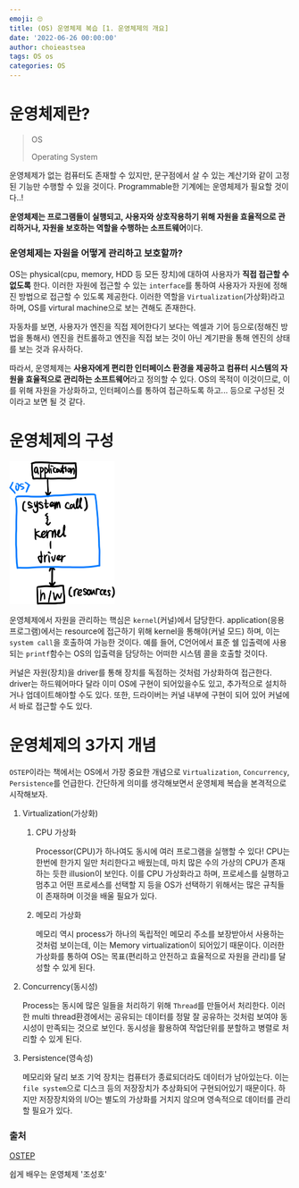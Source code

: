 ```yaml
---
emoji: 🙄
title: (OS) 운영체제 복습 [1. 운영체제의 개요]
date: '2022-06-26 00:00:00'
author: choieastsea
tags: OS os 
categories: OS
---
```


# 운영체제란?

>OS
>
>Operating System

운영체제가 없는 컴퓨터도 존재할 수 있지만, 문구점에서 살 수 있는 계산기와 같이 고정된 기능만 수행할 수 있을 것이다. Programmable한 기계에는 운영체제가 필요할 것이다..!

**운영체제는 프로그램들이 실행되고, 사용자와 상호작용하기 위해 자원을 효율적으로 관리하거나, 자원을 보호하는 역할을 수행하는 소프트웨어**이다.

### 운영체제는 자원을 어떻게 관리하고 보호할까?

OS는 physical(cpu, memory, HDD 등 모든 장치)에 대하여 사용자가 **직접 접근할 수 없도록** 한다. 이러한 자원에 접근할 수 있는 `interface`를 통하여 사용자가 자원에 정해진 방법으로 접근할 수 있도록 제공한다. 이러한 역할을 `Virtualization`(가상화)라고 하며, OS를 virtural machine으로 보는 견해도 존재한다.

자동차를 보면, 사용자가 엔진을 직접 제어한다기 보다는 엑셀과 기어 등으로(정해진 방법을 통해서) 엔진을 컨트롤하고 엔진을 직접 보는 것이 아닌 계기판을 통해 엔진의 상태를 보는 것과 유사하다.

따라서, 운영체제는 **사용자에게 편리한 인터페이스 환경을 제공하고 컴퓨터 시스템의 자원을 효율적으로 관리하는 소프트웨어**라고 정의할 수 있다. OS의 목적이 이것이므로, 이를 위해 자원을 가상화하고, 인터페이스를 통하여 접근하도록 하고... 등으로 구성된 것이라고 보면 될 것 같다.

# 운영체제의 구성

<img src="os-1.png" alt="os" style="zoom: 25%;" />

운영체제에서 자원을 관리하는 핵심은 `kernel`(커널)에서 담당한다. application(응용 프로그램)에서는 resource에 접근하기 위해 kernel을 통해야(커널 모드) 하며, 이는 `system call`을 호출하여 가능한 것이다. 예를 들어, C언어에서 표준 쉘 입출력에 사용되는 `printf`함수는 OS의 입출력을 담당하는 어떠한 시스템 콜을 호출할 것이다. 

커널은 자원(장치)을 driver를 통해 장치를 독점하는 것처럼 가상화하여 접근한다. driver는 하드웨어마다 달라 이미 OS에 구현이 되어있을수도 있고, 추가적으로 설치하거나 업데이트해야할 수도 있다. 또한, 드라이버는 커널 내부에 구현이 되어 있어 커널에서 바로 접근할 수도 있다.

# 운영체제의 3가지 개념

`OSTEP`이라는 책에서는 OS에서 가장 중요한 개념으로 `Virtualization`, `Concurrency`, `Persistence`를 언급한다. 간단하게 의미를 생각해보면서 운영체제 복습을 본격적으로 시작해보자.

1. Virtualization(가상화)

   1. CPU 가상화

      Processor(CPU)가 하나여도 동시에 여러 프로그램을 실행할 수 있다! CPU는 한번에 한가지 일만 처리한다고 배웠는데, 마치 많은 수의 가상의 CPU가 존재하는 듯한 illusion이 보인다. 이를 CPU 가상화라고 하며, 프로세스를 실행하고 멈추고 어떤 프로세스를 선택할 지 등을 OS가 선택하기 위해서는 많은 규칙들이 존재하며 이것을 배울 필요가 있다.

   2. 메모리 가상화

      메모리 역시 process가 하나의 독립적인 메모리 주소를 보장받아서 사용하는 것처럼  보이는데, 이는 Memory virtualization이 되어있기 때문이다. 이러한 가상화를 통하여 OS는 목표(편리하고 안전하고 효율적으로 자원을 관리)를 달성할 수 있게 된다.

2. Concurrency(동시성)

   Process는 동시에 많은 일들을 처리하기 위해 `Thread`를 만들어서 처리한다. 이러한 multi thread환경에서는 공유되는 데이터를 정말 잘 공유하는 것처럼 보여야 동시성이 만족되는 것으로 보인다. 동시성을 활용하여 작업단위를 분할하고 병렬로 처리할 수 있게 된다.

3. Persistence(영속성)

   메모리와 달리 보조 기억 장치는 컴퓨터가 종료되더라도 데이터가 남아있는다. 이는 `file system`으로 디스크 등의 저장장치가 추상화되어 구현되어있기 때문이다. 하지만 저장장치와의 I/O는 별도의 가상화를 거치지 않으며 영속적으로 데이터를 관리할 필요가 있다.



### 출처

[OSTEP](https://pages.cs.wisc.edu/~remzi/OSTEP/)

쉽게 배우는 운영체제 '조성호'
